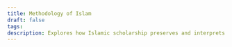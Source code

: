 ```yaml
---
title: Methodology of Islam
draft: false
tags: 
description: Explores how Islamic scholarship preserves and interprets the Qur’an, the Sunna, and their understanding from the Prophetic era to the present day.
---
```

